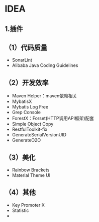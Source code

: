 # IDEA

## 1.插件

## （1）代码质量

* SonarLint
* Alibaba Java Coding Guidelines



## （2）开发效率

* Maven Helper：maven依赖相关
* MybatisX
* Mybatis Log Free
* Grep Console
* ForestX：Forset(HTTP调用API框架)配套
* Simple Object Copy
* RestfulToolkit-fix
* GenerateSerialVersionUID
* GenerateO2O



## （3）美化

* Rainbow Brackets
* Material Theme UI





## （4）其他

*  Key Promoter X
* Statistic
* 





